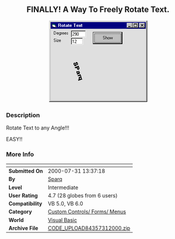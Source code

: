﻿<div align="center">

## FINALLY\! A Way To Freely Rotate Text\.

<img src="PIC20007311340385728.gif">
</div>

### Description

Rotate Text to any Angle!!!

EASY!!
 
### More Info
 


<span>             |<span>
---                |---
**Submitted On**   |2000-07-31 13:37:18
**By**             |[Sparq](https://github.com/Planet-Source-Code/PSCIndex/blob/master/ByAuthor/sparq.md)
**Level**          |Intermediate
**User Rating**    |4.7 (28 globes from 6 users)
**Compatibility**  |VB 5\.0, VB 6\.0
**Category**       |[Custom Controls/ Forms/  Menus](https://github.com/Planet-Source-Code/PSCIndex/blob/master/ByCategory/custom-controls-forms-menus__1-4.md)
**World**          |[Visual Basic](https://github.com/Planet-Source-Code/PSCIndex/blob/master/ByWorld/visual-basic.md)
**Archive File**   |[CODE\_UPLOAD84357312000\.zip](https://github.com/Planet-Source-Code/sparq-finally-a-way-to-freely-rotate-text__1-10250/archive/master.zip)








